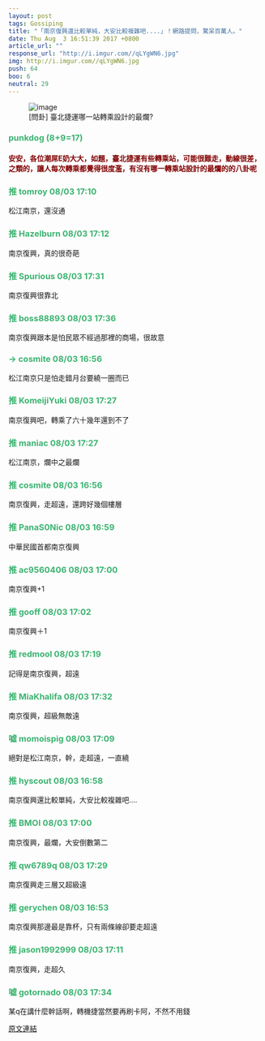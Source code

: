 ```yaml
---
layout: post
tags: Gossiping
title: "「南京復興還比較單純，大安比較複雜吧....」！網路提問，驚呆百萬人。"
date: Thu Aug  3 16:51:39 2017 +0800
article_url: ""
response_url: "http://i.imgur.com//qLYgWN6.jpg"
img: http://i.imgur.com//qLYgWN6.jpg
push: 64
boo: 6
neutral: 29
---
```


<figure>
<img src="http://i.imgur.com//qLYgWN6.jpg" alt="image">
<figcaption>
[問卦] 臺北捷運哪一站轉乘設計的最爛?
</figcaption>
</figure>



<h3 style="color:MediumSeaGreen;">punkdog (8+9=17)</h3>

<h4 style="color:Maroon;">安安，各位潮屌E奶大大，如題，臺北捷運有些轉乘站，可能很難走，動線很差，之類的，讓人每次轉乘都覺得很度濫，有沒有哪一轉乘站設計的最爛的的八卦呢</h4>

<h3 style="color:MediumSeaGreen;">推 tomroy 08/03 17:10</h3>

<p>松江南京，還沒通</p>

<h3 style="color:MediumSeaGreen;">推 Hazelburn 08/03 17:12</h3>

<p>南京復興，真的很奇葩</p>

<h3 style="color:MediumSeaGreen;">推 Spurious 08/03 17:31</h3>

<p>南京復興很靠北</p>

<h3 style="color:MediumSeaGreen;">推 boss88893 08/03 17:36</h3>

<p>南京復興跟本是怕民眾不經過那裡的商場，很故意</p>

<h3 style="color:MediumSeaGreen;">→ cosmite 08/03 16:56</h3>

<p>松江南京只是怕走錯月台要繞一圈而已</p>

<h3 style="color:MediumSeaGreen;">推 KomeijiYuki 08/03 17:27</h3>

<p>南京復興吧，轉乘了六十幾年還到不了</p>

<h3 style="color:MediumSeaGreen;">推 maniac 08/03 17:27</h3>

<p>松江南京，爛中之最爛</p>

<h3 style="color:MediumSeaGreen;">推 cosmite 08/03 16:56</h3>

<p>南京復興，走超遠，還跨好幾個樓層</p>

<h3 style="color:MediumSeaGreen;">推 PanaS0Nic 08/03 16:59</h3>

<p>中華民國首都南京復興</p>

<h3 style="color:MediumSeaGreen;">推 ac9560406 08/03 17:00</h3>

<p>南京復興+1</p>

<h3 style="color:MediumSeaGreen;">推 gooff 08/03 17:02</h3>

<p>南京復興＋1</p>

<h3 style="color:MediumSeaGreen;">推 redmool 08/03 17:19</h3>

<p>記得是南京復興，超遠</p>

<h3 style="color:MediumSeaGreen;">推 MiaKhalifa 08/03 17:32</h3>

<p>南京復興，超級無敵遠</p>

<h3 style="color:MediumSeaGreen;">噓 momoispig 08/03 17:09</h3>

<p>絕對是松江南京，幹，走超遠，一直繞</p>

<h3 style="color:MediumSeaGreen;">推 hyscout 08/03 16:58</h3>

<p>南京復興還比較單純，大安比較複雜吧....</p>

<h3 style="color:MediumSeaGreen;">推 BMOI 08/03 17:00</h3>

<p>南京復興，最爛，大安倒數第二</p>

<h3 style="color:MediumSeaGreen;">推 qw6789q 08/03 17:29</h3>

<p>南京復興走三層又超級遠</p>

<h3 style="color:MediumSeaGreen;">推 gerychen 08/03 16:53</h3>

<p>南京復興那邊最是靠杯，只有兩條線卻要走超遠</p>

<h3 style="color:MediumSeaGreen;">推 jason1992999 08/03 17:11</h3>

<p>南京復興，走超久</p>

<h3 style="color:MediumSeaGreen;">噓 gotornado 08/03 17:34</h3>

<p>某q在講什麼幹話啊，轉機捷當然要再刷卡阿，不然不用錢</p>

<a href = "https://www.ptt.cc/bbs/Gossiping/M.1501750301.A.02B.html">原文連結</a>

